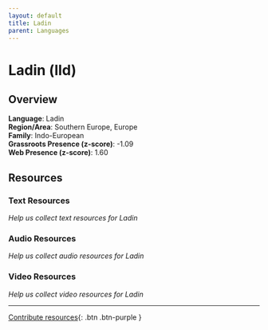 ```yaml
---
layout: default
title: Ladin
parent: Languages
---
```


# Ladin (lld)

## Overview

**Language**: Ladin  
**Region/Area**: Southern Europe, Europe  
**Family**: Indo-European  
**Grassroots Presence (z-score)**: -1.09  
**Web Presence (z-score)**: 1.60  

## Resources

### Text Resources
*Help us collect text resources for Ladin*

### Audio Resources
*Help us collect audio resources for Ladin*

### Video Resources
*Help us collect video resources for Ladin*

---

[Contribute resources](https://forms.office.com/e/1SfLJx3u1r){: .btn .btn-purple }
